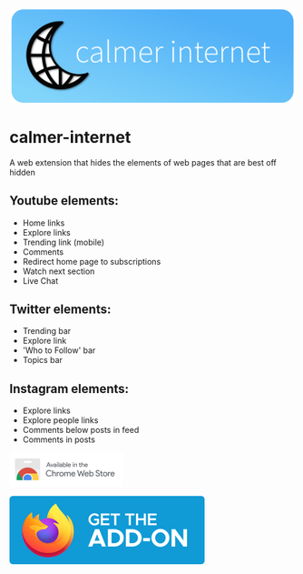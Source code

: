 ![banner](/icons/banner_1920x640.png)
# calmer-internet
A web extension that hides the elements of web pages that are best off hidden

## Youtube elements:
- Home links
- Explore links
- Trending link (mobile)
- Comments
- Redirect home page to subscriptions
- Watch next section
- Live Chat

## Twitter elements:
- Trending bar
- Explore link
- 'Who to Follow' bar
- Topics bar

## Instagram elements:
- Explore links
- Explore people links
- Comments below posts in feed
- Comments in posts

<a href="https://chrome.google.com/webstore/detail/calmer-internet/eafehkefjngkemmnfplgddemgpcjlldb"><img src=".promo/chrome_web_store.png" alt="chrome" /></a>

<a href="https://addons.mozilla.org/firefox/addon/calmer-internet/"><img src=".promo/firefox_addon.png" alt="firefox" /></a>